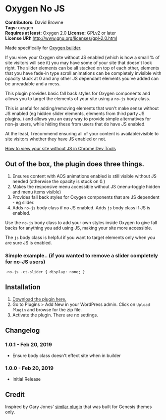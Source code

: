 # Oxygen No JS #
**Contributors:** David Browne  
**Tags:** oxygen  
**Requires at least:** Oxygen 2.0
**License:** GPLv2 or later  
**License URI:** http://www.gnu.org/licenses/gpl-2.0.html

Made specifically for [Oxygen builder](http://oxygenbuilder.com/).

If you view your Oxygen site without JS enabled (which is how a small % of site visitors will see it) you may have some of your site that doesn't look right. The slider elements can be all stacked on top of each other, elements that you have fade-in type scroll animations can be completely invisible with opacity stuck at 0 and any other JS dependant elements you've added can be unreadable and a mess.

This plugin provides basic fall back styles for Oxygen components and allows you to target the elements of your site using a `no-js` body class. 

This is useful for adding/removing elements that won't make sense without JS enabled (eg hidden slider elements, elements from third party JS plugins..) and allows you an easy way to provide simple alternatives for non-js users, while hiding these from users that do have JS enabled.

At the least, I recommend ensuring all of your content is available/visible to site visitors whether they have JS enabled or not.

[How to view your site without JS in Chrome Dev Tools](https://stackoverflow.com/questions/13405383/how-to-disable-javascript-in-chrome-developer-tools)


## Out of the box, the plugin does three things. ##

1. Ensures content with AOS animations enabled is still visible without JS needed (otherwise the opacity is stuck on 0.)
2. Makes the responsive menu accessible without JS (menu-toggle hidden and menu items visible)
3. Provides fall back styles for Oxygen components that are JS dependent - eg slider.
4. Adds `no-js` body class if no JS enabled. Adds `js` body class if JS is enabled.

Use the `no-js` body class to add your own styles inside Oxygen to give fall backs for anything you add using JS, making your site more accessible. 

The `js` body class is helpful if you want to target elements only when you are sure JS is enabled.

### Simple example.. (if you wanted to remove a slider completely for no-JS users) ###

`.no-js .ct-slider {
    display: none;
}`
 

## Installation ##

1. [Download the plugin here.](https://github.com/wplit/oxygen-no-js/archive/master.zip)
2. Go to Plugins > Add New in your WordPress admin. Click on `Upload Plugin` and browse for the zip file.
3. Activate the plugin. There are no settings.

## Changelog ##

### 1.0.1 - Feb 20, 2019 ###
* Ensure body class doesn't effect site when in builder

### 1.0.0 - Feb 20, 2019 ###
* Initial Release


## Credit ##
Inspired by Gary Jones' [similar plugin](https://github.com/GaryJones/genesis-js-no-js) that was built for Genesis themes only.
